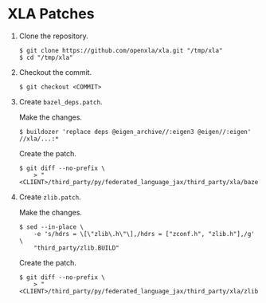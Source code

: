 # XLA Patches

1.  Clone the repository.

    ```shell
    $ git clone https://github.com/openxla/xla.git "/tmp/xla"
    $ cd "/tmp/xla"
    ```

1.  Checkout the commit.

    ```shell
    $ git checkout <COMMIT>
    ```

1.  Create `bazel_deps.patch`.

    Make the changes.

    ```shell
    $ buildozer 'replace deps @eigen_archive//:eigen3 @eigen//:eigen' //xla/...:*
    ```

    Create the patch.

    ```shell
    $ git diff --no-prefix \
        > "<CLIENT>/third_party/py/federated_language_jax/third_party/xla/bazel_deps.patch"
    ```

1.  Create `zlib.patch`.

    Make the changes.

    ```shell
    $ sed --in-place \
        -e 's/hdrs = \[\"zlib\.h\"\],/hdrs = ["zconf.h", "zlib.h"],/g' \
        "third_party/zlib.BUILD"
    ```

    Create the patch.

    ```shell
    $ git diff --no-prefix \
        > "<CLIENT>/third_party/py/federated_language_jax/third_party/xla/zlib.patch"
    ```
